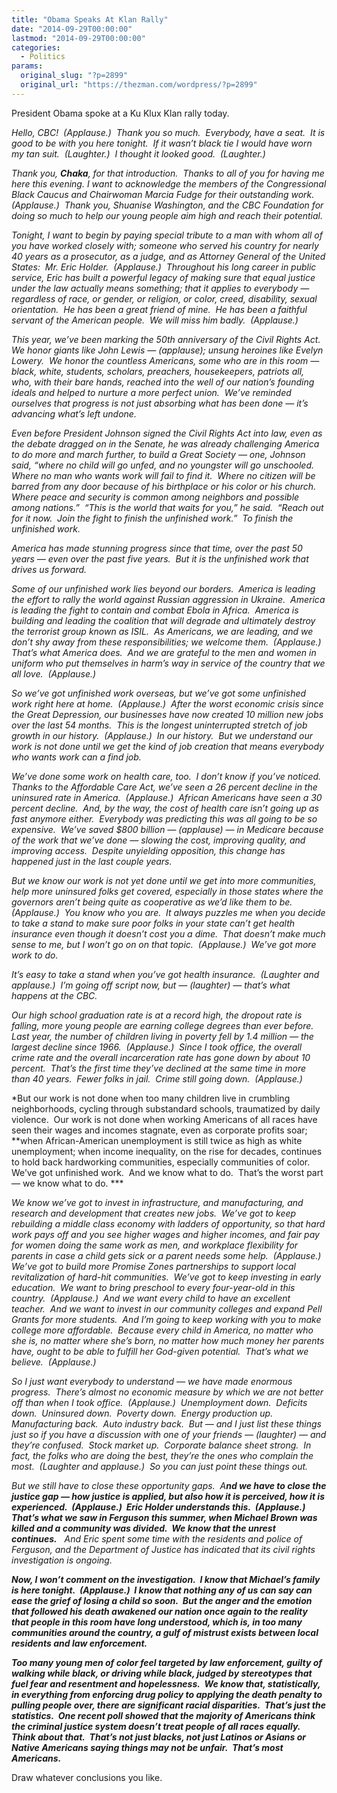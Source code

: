 ```yaml
---
title: "Obama Speaks At Klan Rally"
date: "2014-09-29T00:00:00"
lastmod: "2014-09-29T00:00:00"
categories:
  - Politics
params:
  original_slug: "?p=2899"
  original_url: "https://thezman.com/wordpress/?p=2899"
---
```


President Obama spoke at a Ku Klux Klan rally today.

*Hello, CBC!  (Applause.)  Thank you so much.  Everybody, have a seat. 
It is good to be with you here tonight.  If it wasn’t black tie I would
have worn my tan suit.  (Laughter.)  I thought it looked good. 
(Laughter.)*

*Thank you, **Chaka**, for that introduction.  Thanks to all of you for
having me here this evening. I want to acknowledge the members of the
Congressional Black Caucus and Chairwoman Marcia Fudge for their
outstanding work.  (Applause.)  Thank you, Shuanise Washington, and the
CBC Foundation for doing so much to help our young people aim high and
reach their potential.*

*Tonight, I want to begin by paying special tribute to a man with whom
all of you have worked closely with; someone who served his country for
nearly 40 years as a prosecutor, as a judge, and as Attorney General of
the United States:  Mr. Eric Holder.  (Applause.)  Throughout his long
career in public service, Eric has built a powerful legacy of making
sure that equal justice under the law actually means something; that it
applies to everybody — regardless of race, or gender, or religion, or
color, creed, disability, sexual orientation.  He has been a great
friend of mine.  He has been a faithful servant of the American people. 
We will miss him badly.  (Applause.)*

*This year, we’ve been marking the 50th anniversary of the Civil Rights
Act.  We honor giants like John Lewis — (applause); unsung heroines like
Evelyn Lowery.  We honor the countless Americans, some who are in this
room — black, white, students, scholars, preachers, housekeepers,
patriots all, who, with their bare hands, reached into the well of our
nation’s founding ideals and helped to nurture a more perfect union. 
We’ve reminded ourselves that progress is not just absorbing what has
been done — it’s advancing what’s left undone.*

*Even before President Johnson signed the Civil Rights Act into law,
even as the debate dragged on in the Senate, he was already challenging
America to do more and march further, to build a Great Society — one,
Johnson said, “where no child will go unfed, and no youngster will go
unschooled.  Where no man who wants work will fail to find it.  Where no
citizen will be barred from any door because of his birthplace or his
color or his church.  Where peace and security is common among neighbors
and possible among nations.”  “This is the world that waits for you,” he
said.  “Reach out for it now.  Join the fight to finish the unfinished
work.”  To finish the unfinished work.*

*America has made stunning progress since that time, over the past 50
years — even over the past five years.  But it is the unfinished work
that drives us forward.*

*Some of our unfinished work lies beyond our borders.  America is
leading the effort to rally the world against Russian aggression in
Ukraine.  America is leading the fight to contain and combat Ebola in
Africa.  America is building and leading the coalition that will degrade
and ultimately destroy the terrorist group known as ISIL.  As Americans,
we are leading, and we don’t shy away from these responsibilities; we
welcome them.  (Applause.)  That’s what America does.  And we are
grateful to the men and women in uniform who put themselves in harm’s
way in service of the country that we all love.  (Applause.)*

*So we’ve got unfinished work overseas, but we’ve got some unfinished
work right here at home.  (Applause.)  After the worst economic crisis
since the Great Depression, our businesses have now created 10 million
new jobs over the last 54 months.  This is the longest uninterrupted
stretch of job growth in our history.  (Applause.)  In our history.  But
we understand our work is not done until we get the kind of job creation
that means everybody who wants work can a find job.*

*We’ve done some work on health care, too.  I don’t know if you’ve
noticed.  Thanks to the Affordable Care Act, we’ve seen a 26 percent
decline in the uninsured rate in America.  (Applause.)  African
Americans have seen a 30 percent decline.  And, by the way, the cost of
health care isn’t going up as fast anymore either.  Everybody was
predicting this was all going to be so expensive.  We’ve saved $800
billion — (applause) — in Medicare because of the work that we’ve done —
slowing the cost, improving quality, and improving access.  Despite
unyielding opposition, this change has happened just in the last couple
years.*

*But we know our work is not yet done until we get into more
communities, help more uninsured folks get covered, especially in those
states where the governors aren’t being quite as cooperative as we’d
like them to be.  (Applause.)  You know who you are.  It always puzzles
me when you decide to take a stand to make sure poor folks in your state
can’t get health insurance even though it doesn’t cost you a dime.  That
doesn’t make much sense to me, but I won’t go on on that topic. 
(Applause.)  We’ve got more work to do.*

*It’s easy to take a stand when you’ve got health insurance.  (Laughter
and applause.)  I’m going off script now, but — (laughter) — that’s what
happens at the CBC.*

*Our high school graduation rate is at a record high, the dropout rate
is falling, more young people are earning college degrees than ever
before.  Last year, the number of children living in poverty fell by 1.4
million — the largest decline since 1966.  (Applause.)  Since I took
office, the overall crime rate and the overall incarceration rate has
gone down by about 10 percent.  That’s the first time they’ve declined
at the same time in more than 40 years.  Fewer folks in jail.  Crime
still going down.  (Applause.)*

*But our work is not done when too many children live in crumbling
neighborhoods, cycling through substandard schools, traumatized by daily
violence.  Our work is not done when working Americans of all races have
seen their wages and incomes stagnate, even as corporate profits soar;
**when African-American unemployment is still twice as high as white
unemployment; when income inequality, on the rise for decades, continues
to hold back hardworking communities, especially communities of color. 
We’ve got unfinished work.  And we know what to do.  That’s the worst
part — we know what to do. ***

*We know we’ve got to invest in infrastructure, and manufacturing, and
research and development that creates new jobs.  We’ve got to keep
rebuilding a middle class economy with ladders of opportunity, so that
hard work pays off and you see higher wages and higher incomes, and fair
pay for women doing the same work as men, and workplace flexibility for
parents in case a child gets sick or a parent needs some help. 
(Applause.)  We’ve got to build more Promise Zones partnerships to
support local revitalization of hard-hit communities.  We’ve got to keep
investing in early education.  We want to bring preschool to every
four-year-old in this country.  (Applause.)  And we want every child to
have an excellent teacher.  And we want to invest in our community
colleges and expand Pell Grants for more students.  And I’m going to
keep working with you to make college more affordable.  Because every
child in America, no matter who she is, no matter where she’s born, no
matter how much money her parents have, ought to be able to fulfill her
God-given potential.  That’s what we believe.  (Applause.)*

*So I just want everybody to understand — we have made enormous
progress.  There’s almost no economic measure by which we are not better
off than when I took office.  (Applause.)  Unemployment down.  Deficits
down.  Uninsured down.  Poverty down.  Energy production up. 
Manufacturing back.  Auto industry back.  But — and I just list these
things just so if you have a discussion with one of your friends —
(laughter) — and they’re confused.  Stock market up.  Corporate balance
sheet strong.  In fact, the folks who are doing the best, they’re the
ones who complain the most.  (Laughter and applause.)  So you can just
point these things out.*

*But we still have to close these opportunity gaps.  A**nd we have to
close the justice gap — how justice is applied, but also how it is
perceived, how it is experienced.  (Applause.)  Eric Holder understands
this.  (Applause.)  That’s what we saw in Ferguson this summer, when
Michael Brown was killed and a community was divided.  We know that the
unrest continues.**   And Eric spent some time with the residents and
police of Ferguson, and the Department of Justice has indicated that its
civil rights investigation is ongoing.*

***Now, I won’t comment on the investigation.  I know that Michael’s
family is here tonight.  (Applause.)  I know that nothing any of us can
say can ease the grief of losing a child so soon.  But the anger and the
emotion that followed his death awakened our nation once again to the
reality that people in this room have long understood, which is, in too
many communities around the country, a gulf of mistrust exists between
local residents and law enforcement.***

***Too many young men of color feel targeted by law enforcement, guilty
of walking while black, or driving while black, judged by stereotypes
that fuel fear and resentment and hopelessness.  We know that,
statistically, in everything from enforcing drug policy to applying the
death penalty to pulling people over, there are significant racial
disparities.  That’s just the statistics.  One recent poll showed that
the majority of Americans think the criminal justice system doesn’t
treat people of all races equally.  Think about that.  That’s not just
blacks, not just Latinos or Asians or Native Americans saying things may
not be unfair.  That’s most Americans.***

Draw whatever conclusions you like.
